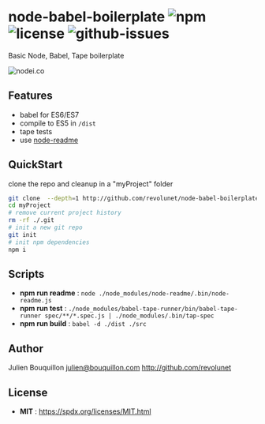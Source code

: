 # node-babel-boilerplate ![npm](https://img.shields.io/npm/v/node-babel-boilerplate.svg) ![license](https://img.shields.io/npm/l/node-babel-boilerplate.svg) ![github-issues](https://img.shields.io/github/issues/revolunet/node-babel-boilerplate.svg)

Basic Node, Babel, Tape boilerplate

![nodei.co](https://nodei.co/npm/node-babel-boilerplate.png?downloads=true&downloadRank=true&stars=true)

## Features

 - babel for ES6/ES7
 - compile to ES5 in `/dist`
 - tape tests
 - use [node-readme](http://github.com/revolunet/node-readme)

## QuickStart


clone the repo and cleanup in a "myProject" folder

```sh
git clone  --depth=1 http://github.com/revolunet/node-babel-boilerplate myProject
cd myProject
# remove current project history
rm -rf ./.git
# init a new git repo
git init
# init npm dependencies
npm i
```

## Scripts

 - **npm run readme** : `node ./node_modules/node-readme/.bin/node-readme.js`
 - **npm run test** : `./node_modules/babel-tape-runner/bin/babel-tape-runner spec/**/*.spec.js | ./node_modules/.bin/tap-spec`
 - **npm run build** : `babel -d ./dist ./src`


## Author

Julien Bouquillon <julien@bouquillon.com> http://github.com/revolunet

## License

 - **MIT** : https://spdx.org/licenses/MIT.html
